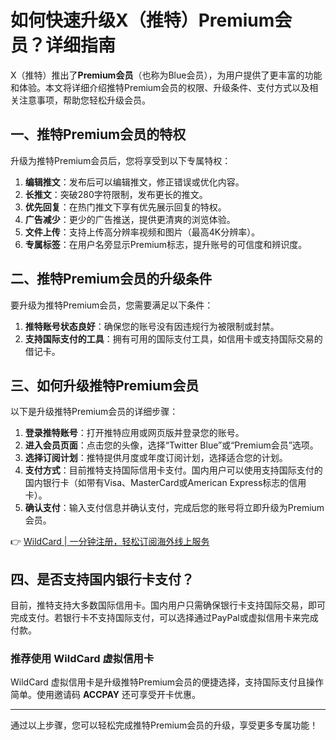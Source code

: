 # 如何快速升级X（推特）Premium会员？详细指南

X（推特）推出了**Premium会员**（也称为Blue会员），为用户提供了更丰富的功能和体验。本文将详细介绍推特Premium会员的权限、升级条件、支付方式以及相关注意事项，帮助您轻松升级会员。

## 一、推特Premium会员的特权

升级为推特Premium会员后，您将享受到以下专属特权：

1. **编辑推文**：发布后可以编辑推文，修正错误或优化内容。
2. **长推文**：突破280字符限制，发布更长的推文。
3. **优先回复**：在热门推文下享有优先展示回复的特权。
4. **广告减少**：更少的广告推送，提供更清爽的浏览体验。
5. **文件上传**：支持上传高分辨率视频和图片（最高4K分辨率）。
6. **专属标签**：在用户名旁显示Premium标志，提升账号的可信度和辨识度。

## 二、推特Premium会员的升级条件

要升级为推特Premium会员，您需要满足以下条件：

1. **推特账号状态良好**：确保您的账号没有因违规行为被限制或封禁。
2. **支持国际支付的工具**：拥有可用的国际支付工具，如信用卡或支持国际交易的借记卡。

## 三、如何升级推特Premium会员

以下是升级推特Premium会员的详细步骤：

1. **登录推特账号**：打开推特应用或网页版并登录您的账号。
2. **进入会员页面**：点击您的头像，选择“Twitter Blue”或“Premium会员”选项。
3. **选择订阅计划**：推特提供月度或年度订阅计划，选择适合您的计划。
4. **支付方式**：目前推特支持国际信用卡支付。国内用户可以使用支持国际支付的国内银行卡（如带有Visa、MasterCard或American Express标志的信用卡）。
5. **确认支付**：输入支付信息并确认支付，完成后您的账号将立即升级为Premium会员。

👉 [WildCard | 一分钟注册，轻松订阅海外线上服务](https://bbtdd.com/WildCard)

## 四、是否支持国内银行卡支付？

目前，推特支持大多数国际信用卡。国内用户只需确保银行卡支持国际交易，即可完成支付。若银行卡不支持国际支付，可以选择通过PayPal或虚拟信用卡来完成付款。

### 推荐使用 WildCard 虚拟信用卡

WildCard 虚拟信用卡是升级推特Premium会员的便捷选择，支持国际支付且操作简单。使用邀请码 **ACCPAY** 还可享受开卡优惠。

---

通过以上步骤，您可以轻松完成推特Premium会员的升级，享受更多专属功能！